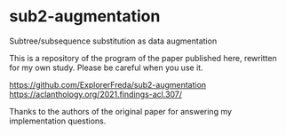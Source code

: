 # sub2-augmentation
Subtree/subsequence substitution as data augmentation

This is a repository of the program of the paper published here, rewritten for my own study. Please be careful when you use it.

https://github.com/ExplorerFreda/sub2-augmentation
https://aclanthology.org/2021.findings-acl.307/

Thanks to the authors of the original paper for answering my implementation questions.
